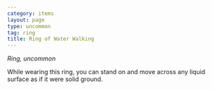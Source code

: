 ```yaml
---
category: items
layout: page
type: uncommon
tag: ring
title: Ring of Water Walking 
---
```

_Ring, uncommon_ 

While wearing this ring, you can stand on and move across any liquid surface as if it were solid ground. 
